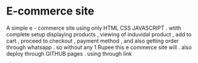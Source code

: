 # E-commerce site 
 A simple e - commerce site using only HTML CSS JAVASCRIPT . wtith complete setup displaying products , viewing of induvidal product , add to cart , proceed to checkout , payment method , and also getting order through whatsapp . so without any 1 Rupee this e commerce site will . also deploy through GITHUB pages . using through link  
